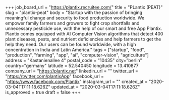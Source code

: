 +++
job_board_url = "https://plantix.recruitee.com/"
title = "PLantix (PEAT)"
slug = "plantix-peat"
body = "Startup with the passion of bringing meaningful change and security to food production worldwide. We empower family farmers and growers to fight crop shortfalls and unnecessary pesticide use, with the help of our smart and free App Plantix. Plantix comes equipped with AI Computer Vision algorithms that detect 400 plant diseases, pests, and nutrient deficiencies and help farmers to get the help they need. Our users can be found worldwide, with a high concentration in India and Latin America."
tags = ["startup", "food", "production", "farming", "app", "ai", "computer-vision", "agriculture"]
address = "Kastanienallee 4"
postal_code = "10435"
city="berlin"
country="germany"
latitude = 52.540450
longitude = 13.410877
company_url = "https://plantix.net"
linkedin_url = ""
twitter_url = "https://twitter.com/plantixApp"
facebook_url = "https://www.facebook.com/Plantix"
instagram_url = ""
created_at = "2020-03-04T17:11:18.626Z"
updated_at = "2020-03-04T17:11:18.626Z"
is_approved = true
draft = false
+++

